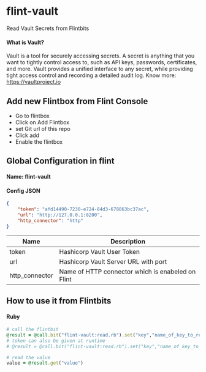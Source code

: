 # flint-vault
Read Vault Secrets from Flintbits

#### What is Vault?
Vault is a tool for securely accessing secrets. A secret is anything that you want to tightly control access to, such as API keys, passwords, certificates, and more. Vault provides a unified interface to any secret, while providing tight access control and recording a detailed audit log.
Know more: https://vaultproject.io

## Add new Flintbox from Flint Console
* Go to flintbox
* Click on Add Flintbox
* set Git url of this repo 
* Click add
* Enable the flintbox

## Global Configuration in flint

#### Name: flint-vault
#### Config JSON
```json
{
    "token": "afd14490-7230-e724-84d3-678863bc37ac",
    "url": "http://127.0.0.1:8200",
    "http_connector": "http"
}
```
| Name | Description          |
| ------------- | ----------- |
| token      | Hashicorp Vault User Token|
| url     | Hashicorp Vault Server URL with port|
| http_connector| Name of HTTP connector which is enabeled on Flint|

## How to use it from Flintbits
#### Ruby
```ruby 
# call the flintbit
@result = @call.bit("flint-vault:read.rb").set("key","name_of_key_to_read").sync
# token can also be given at runtime
# @result = @call.bit("flint-vault:read.rb").set("key","name_of_key_to_read").set("token","afd14490-7230-e724-84d3-678863bc37ac").sync

# read the value
value = @result.get("value")
```



